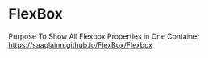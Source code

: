 # FlexBox
Purpose To Show All Flexbox Properties in One Container
https://saaqlainn.github.io/FlexBox/Flexbox

